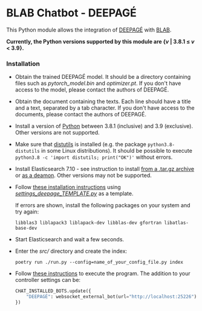# BLAB Chatbot - DEEPAGÉ

This Python module allows the integration of [DEEPAGÉ](../../../deepage) with
[BLAB](../../../blab-controller).

**Currently, the Python versions supported by this module are {_v_ | 3.8.1 ≤ _v_ < 3.9}.**
<!-- At the time of writing, apparently the latest Haystack version requires
     an old version of Elasticsearch, which does not support Python 3.10 -->

### Installation

- Obtain the trained DEEPAGÉ model.
  It should be a directory containing files such as *pytorch_model.bin* and *optimizer.pt*.
  If you don't have access to the model, please contact the authors of DEEPAGÉ.

- Obtain the document containing the texts.
  Each line should have a title and a text, separated by a tab character.
  If you don't have access to the documents, please contact the authors of DEEPAGÉ.

- Install a version of
  [Python](https://www.python.org/downloads/release/python-3816/) between 3.8.1 (inclusive)
  and 3.9 (exclusive).
  Other versions are not supported.

- Make sure that [distutils](https://docs.python.org/3/library/distutils.html) is installed
  (e.g. the package `python3.8-distutils` in some Linux distributions). It should be possible
  to execute `python3.8 -c 'import distutils; print("OK")'` without errors.

- Install Elasticsearch 7.10 - see instruction to install
  [from a .tar.gz archive](https://www.elastic.co/guide/en/elasticsearch/reference/7.10/targz.html)
  or [as a deamon](https://www.elastic.co/guide/en/elasticsearch/reference/7.10/deb.html).
  Other versions may not be supported.

- Follow [these installation instructions](../../../blab-chatbot-bot-client/blob/main/INSTALL.md)
  using [*settings_deepage_TEMPLATE.py*](settings_deepage_TEMPLATE.py) as a template.

  If errors are shown, install the following packages on your system and try again:

  ```
  libblas3 liblapack3 liblapack-dev libblas-dev gfortran libatlas-base-dev
  ```

- Start Elasticsearch and wait a few seconds.

- Enter the *src/* directory and create the index:

  ```shell
  poetry run ./run.py --config=name_of_your_config_file.py index
  ```

- Follow [these instructions](../../../blab-chatbot-bot-client/blob/main/RUN.md) to execute the
  program. The addition to your controller settings can be:

  ```python
  CHAT_INSTALLED_BOTS.update({
      "DEEPAGÉ": websocket_external_bot(url="http://localhost:25226"),
  })
  ```
